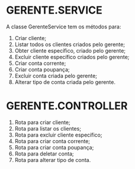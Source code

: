 # GERENTE.SERVICE
A classe GerenteService tem os métodos para:
1. Criar cliente;
2. Listar todos os clientes criados pelo gerente;
3. Obter cliente específico, criado pelo gerente;
4. Excluir cliente específico criados pelo gerente;
5. Criar conta corrente;
6. Criar conta poupança;
7. Excluir conta criada pelo gerente;
8. Alterar tipo de conta criada pelo gerente.


# GERENTE.CONTROLLER
1. Rota para criar cliente;
2. Rota para listar os clientes;
3. Rota para excluir cliente específico;
4. Rota para criar conta corrente;
5. Rota para criar conta poupança;
6. Rota para deletar conta;
7. Rota para alterar tipo de conta.
